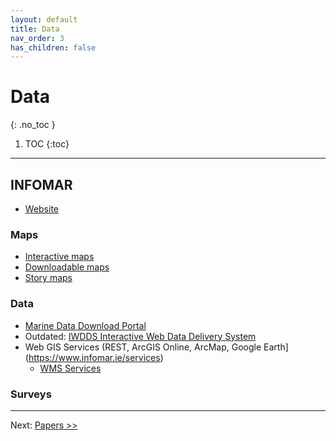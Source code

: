 ```yaml
---
layout: default
title: Data
nav_order: 3
has_children: false
---
```

<!-- markdownlint-disable MD014 MD022 MD025 MD033 MD040 -->

# Data
{: .no_toc }

1. TOC
{:toc}

---

## INFOMAR

* [Website](https://www.infomar.ie/)

### Maps

* [Interactive maps](https://www.infomar.ie/maps/Interactive-Maps)
* [Downloadable maps](https://www.infomar.ie/maps/Downloadable-Maps)
* [Story maps](https://www.infomar.ie/maps/Story-Maps)

### Data

* [Marine Data Download Portal](https://experience.arcgis.com/experience/50f0522dceaa4582a808558c0cbe8bb0/)
* Outdated: [IWDDS Interactive Web Data Delivery System](https://jetstream.gsi.ie/iwdds/map.jsp)
* Web GIS Services (REST, ArcGIS Online, ArcMap, Google Earth](https://www.infomar.ie/services)
  * [WMS Services](https://www.infomar.ie/sites/default/files/pdfs/INFOMAR%20Map%20Image%20Services_25072019.pdf)

### Surveys 

---

Next: [Papers >>](papers.md)
